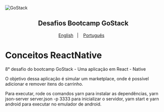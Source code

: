 <img alt="GoStack" src="https://storage.googleapis.com/golden-wind/bootcamp-gostack/header-desafios.png" />
<h2 align="center">
  Desafios Bootcamp GoStack
</h2>

<p align="center">
  <a href="README.en.md">English</a>&nbsp;&nbsp;&nbsp;|&nbsp;&nbsp;&nbsp;
  <a href="README.md">Português</a>&nbsp;&nbsp;&nbsp;
</p>


# Conceitos ReactNative

8° desafio do bootcamp GoStack - Uma aplicação em React - Native

O objetivo dessa aplicação é simular um marketplace, onde é possível adicionar e remover itens do carrinho.

Para executar, rode os comandos yarn para instalar as dependências, yarn json-server server.json -p 3333 para inicializar o servidor, yarn start e yarn android para executar no emulador de android.